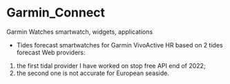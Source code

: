 # Garmin_Connect
Garmin Watches smartwatch, widgets, applications
- Tides forecast smartwatches for Garmin VivoActive HR based on 2 tides forecast Web providers:

1. the first tidal provider I have worked on stop free API end of 2022;
2. the second one is not accurate for European seaside.
